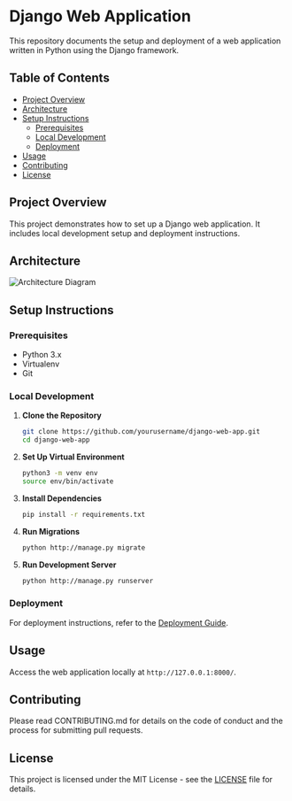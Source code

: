 # Django Web Application

This repository documents the setup and deployment of a web application written in Python using the Django framework.

## Table of Contents

- [Project Overview](#project-overview)
- [Architecture](#architecture)
- [Setup Instructions](#setup-instructions)
  - [Prerequisites](#prerequisites)
  - [Local Development](#local-development)
  - [Deployment](#deployment)
- [Usage](#usage)
- [Contributing](#contributing)
- [License](#license)

## Project Overview

This project demonstrates how to set up a Django web application. It includes local development setup and deployment instructions.

## Architecture

![Architecture Diagram](docs/architecture-diagram.png)

## Setup Instructions

### Prerequisites

- Python 3.x
- Virtualenv
- Git

### Local Development

1. **Clone the Repository**
    ```sh
    git clone https://github.com/yourusername/django-web-app.git
    cd django-web-app
    ```

2. **Set Up Virtual Environment**
    ```sh
    python3 -m venv env
    source env/bin/activate
    ```

3. **Install Dependencies**
    ```sh
    pip install -r requirements.txt
    ```

4. **Run Migrations**
    ```sh
    python http://manage.py migrate
    ```

5. **Run Development Server**
    ```sh
    python http://manage.py runserver
    ```

### Deployment

For deployment instructions, refer to the [Deployment Guide](docs/deployment-guide.md).

## Usage

Access the web application locally at `http://127.0.0.1:8000/`.

## Contributing

Please read CONTRIBUTING.md for details on the code of conduct and the process for submitting pull requests.

## License

This project is licensed under the MIT License - see the [LICENSE](LICENSE) file for details.